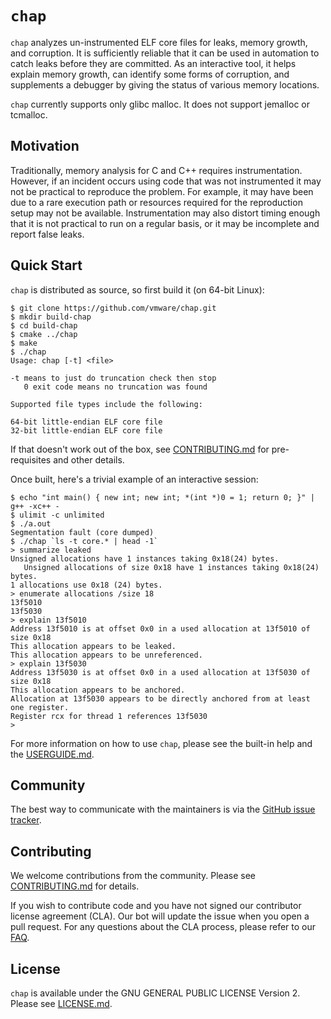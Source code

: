 # `chap`

`chap` analyzes un-instrumented ELF core files for leaks, memory growth, and
corruption. It is sufficiently reliable that it can be used in automation to
catch leaks before they are committed. As an interactive tool, it helps explain
memory growth, can identify some forms of corruption, and  supplements a
debugger by giving the status of various memory locations.

`chap` currently supports only glibc malloc. It does not support jemalloc or
tcmalloc.

## Motivation

Traditionally, memory analysis for C and C++ requires instrumentation. However,
if an incident occurs using code that was not instrumented it may not be
practical to reproduce the problem. For example, it may have been due to a rare
execution path or resources required for the reproduction setup may not be
available. Instrumentation may also distort timing enough that it is not
practical to run on a regular basis, or it may be incomplete and report false
leaks.

## Quick Start

`chap` is distributed as source, so first build it (on 64-bit Linux):

```
$ git clone https://github.com/vmware/chap.git
$ mkdir build-chap
$ cd build-chap
$ cmake ../chap
$ make
$ ./chap
Usage: chap [-t] <file>

-t means to just do truncation check then stop
   0 exit code means no truncation was found

Supported file types include the following:

64-bit little-endian ELF core file
32-bit little-endian ELF core file
```

If that doesn't work out of the box, see [CONTRIBUTING.md](CONTRIBUTING.md) for
pre-requisites and other details.

Once built, here's a trivial example of an interactive session:

```
$ echo "int main() { new int; new int; *(int *)0 = 1; return 0; }" | g++ -xc++ -
$ ulimit -c unlimited
$ ./a.out
Segmentation fault (core dumped)
$ ./chap `ls -t core.* | head -1`
> summarize leaked
Unsigned allocations have 1 instances taking 0x18(24) bytes.
   Unsigned allocations of size 0x18 have 1 instances taking 0x18(24) bytes.
1 allocations use 0x18 (24) bytes.
> enumerate allocations /size 18
13f5010
13f5030
> explain 13f5010
Address 13f5010 is at offset 0x0 in a used allocation at 13f5010 of size 0x18
This allocation appears to be leaked.
This allocation appears to be unreferenced.
> explain 13f5030
Address 13f5030 is at offset 0x0 in a used allocation at 13f5030 of size 0x18
This allocation appears to be anchored.
Allocation at 13f5030 appears to be directly anchored from at least one register.
Register rcx for thread 1 references 13f5030
>
```

For more information on how to use `chap`, please see the built-in help and the
[USERGUIDE.md](USERGUIDE.md).

## Community

The best way to communicate with the maintainers is via the
[GitHub issue tracker](https://github.com/vmware/chap/issues).

## Contributing

We welcome contributions from the community. Please see
[CONTRIBUTING.md](CONTRIBUTING.md) for details.

If you wish to contribute code and you have not signed our contributor license
agreement (CLA). Our bot will update the issue when you open a pull request. For
any questions about the CLA process, please refer to our
[FAQ](https://cla.vmware.com/faq).

## License

`chap` is available under the GNU GENERAL PUBLIC LICENSE Version 2. Please see
[LICENSE.md](LICENSE.md).

